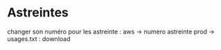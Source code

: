 # Astreintes

changer son numéro pour les astreinte : aws -> numero astreinte prod -> usages.txt : download 